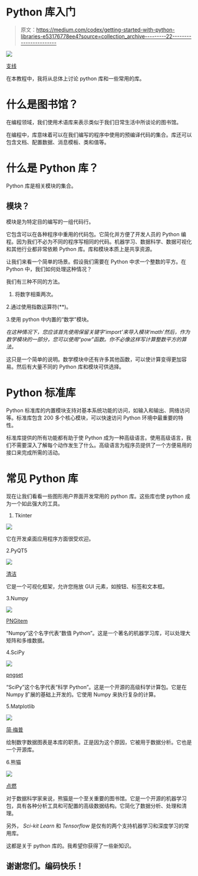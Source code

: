 # Python 库入门

> 原文：<https://medium.com/codex/getting-started-with-python-libraries-e53176778ee4?source=collection_archive---------22----------------------->

![](img/48b4d40ae3b2b5a2ad2111c9b3c2390b.png)

[支线](https://www.subpng.com/)

在本教程中，我将从总体上讨论 python 库和一些常用的库。

# **什么是图书馆？**

在编程领域，我们使用术语库来表示类似于我们日常生活中所谈论的图书馆。

在编程中，库意味着可以在我们编写的程序中使用的预编译代码的集合。库还可以包含文档、配置数据、消息模板、类和值等。

# **什么是 Python 库？**

Python 库是相关模块的集合。

## **模块？**

模块是为特定目的编写的一组代码行。

它包含可以在各种程序中重用的代码包。它简化并方便了开发人员的 Python 编程。因为我们不必为不同的程序写相同的代码。机器学习、数据科学、数据可视化和其他行业都非常依赖 Python 库。库和模块本质上是共享资源。

让我们来看一个简单的场景。假设我们需要在 Python 中求一个整数的平方。在 Python 中，我们如何处理这种情况？

我们有三种不同的方法。

1.  将数字相乘两次。

2.通过使用指数运算符(**)。

3.使用 python 中内置的“数学”模块。

*在这种情况下，您应该首先使用保留关键字‘import’来导入模块‘math’然后，作为数学模块的一部分，您可以使用“pow”函数。你不必像这样写计算整数平方的算法。*

这只是一个简单的说明。数学模块中还有许多其他函数，可以使计算变得更加容易。然后有大量不同的 Python 库和模块可供选择。

# **Python 标准库**

Python 标准库的内置模块支持对基本系统功能的访问，如输入和输出、网络访问等。标准库包含 200 多个核心模块，可以快速访问 Python 环境中最重要的特性。

标准库提供的所有功能都有助于使 Python 成为一种高级语言。使用高级语言，我们不需要深入了解每个动作发生了什么。高级语言为程序员提供了一个方便易用的接口来完成所需的活动。

# **常见 Python 库**

现在让我们看看一些图形用户界面开发常用的 python 库。这些库也使 python 成为一个如此强大的工具。

1.  Tkinter

![](img/b5591a3b89db24dda2ff66d45112d253.png)

它在开发桌面应用程序方面很受欢迎。

2.PyQT5

![](img/bbf0c96964d9b36161e7e650a382f1e0.png)

[清洁](https://www.cleanpng.com/)

它是一个可视化框架，允许您拖放 GUI 元素，如按钮、标签和文本框。

3.Numpy

![](img/7ca21415bce7a053cf3785a90fc027e8.png)

[PNGitem](https://www.pngitem.com/)

“Numpy”这个名字代表“数值 Python”。这是一个著名的机器学习库，可以处理大矩阵和多维数据。

4.SciPy

![](img/2d8b701cfaa7e3024ed0c9429f604379.png)

[pngset](https://pngset.com/)

“SciPy”这个名字代表“科学 Python”。这是一个开源的高级科学计算包。它是在 Numpy 扩展的基础上开发的。它使用 Numpy 来执行复杂的计算。

5.Matplotlib

![](img/0f808755074f88420d265e78820b38c6.png)

[简·梅普](https://www.janmeppe.com/)

绘制数字数据图表是本库的职责。正是因为这个原因，它被用于数据分析。它也是一个开源库。

6.熊猫

![](img/16ab4036bc3554b1403863eed7d7cd55.png)

[点燃](https://www.kindpng.com/)

对于数据科学家来说，熊猫是一个至关重要的图书馆。它是一个开源的机器学习包，具有各种分析工具和可配置的高级数据结构。它简化了数据分析、处理和清理。

另外， *Sci-kit Learn* 和 *Tensorflow* 是仅有的两个支持机器学习和深度学习的常用库。

这都是关于 python 库的。我希望你获得了一些新知识。

## 谢谢您们。编码快乐！